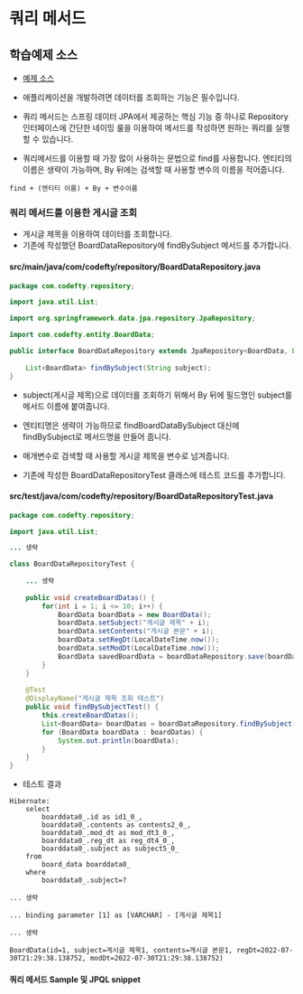 # 쿼리 메서드

## 학습예제 소스
- [예제 소스](https://github.com/yonggyo1125/board_springboot/tree/ch4)

- 애플리케이션을 개발하려면 데이터를 조회하는 기능은 필수입니다.
- 쿼리 메서드는 스프링 데이터 JPA에서 제공하는 핵심 기능 중 하나로 Repository 인터페이스에 간단한 네이밍 룰을 이용하여 메서드를 작성하면 원하는 쿼리를 실행할 수 있습니다.

- 쿼리메서드를 이용할 때 가장 많이 사용하는 문법으로 find를 사용합니다. 엔티티의 이름은 생략이 가능하며, By 뒤에는 검색할 때 사용할 변수의 이름을 적어줍니다.

```
find + (엔티티 이름) + By + 변수이름
```

### 쿼리 메서드를 이용한 게시글 조회

- 게시글 제목을 이용하여 데이터를 조회합니다.
- 기존에 작성했던 BoardDataRepository에 findBySubject 메서드를 추가합니다.

#### src/main/java/com/codefty/repository/BoardDataRepository.java

```java
package com.codefty.repository;

import java.util.List;

import org.springframework.data.jpa.repository.JpaRepository;

import com.codefty.entity.BoardData;

public interface BoardDataRepository extends JpaRepository<BoardData, Long> {
	
	List<BoardData> findBySubject(String subject);
}
```

- subject(게시글 제목)으로 데이터를 조회하기 위해서 By 뒤에 필드명인 subject를 메서드 이름에 붙여줍니다.
- 엔티티명은 생략이 가능하므로 findBoardDataBySubject 대신에 findBySubject로 메서드명을 만들어 줍니다.
- 매개변수로 검색할 때 사용할 게시글 제목을 변수로 넘겨줍니다.


- 기존에 작성한 BoardDataRepositoryTest 클래스에 테스트 코드를 추가합니다.

#### src/test/java/com/codefty/repository/BoardDataRepositoryTest.java

```java
package com.codefty.repository;

import java.util.List;

... 생략

class BoardDataRepositoryTest {
	
	... 생략
	
	public void createBoardDatas() {
		for(int i = 1; i <= 10; i++) {
			BoardData boardData = new BoardData();
			boardData.setSubject("게시글 제목" + i);
			boardData.setContents("게시글 본문" + i);
			boardData.setRegDt(LocalDateTime.now());
			boardData.setModDt(LocalDateTime.now());
			BoardData savedBoardData = boardDataRepository.save(boardData);
		}
	}
	
	@Test
	@DisplayName("게시글 제목 조회 테스트")
	public void findBySubjectTest() {
		this.createBoardDatas();
		List<BoardData> boardDatas = boardDataRepository.findBySubject("게시글 제목1");
		for (BoardData boardData : boardDatas) {
			System.out.println(boardData);
		}
	}
}
```

- 테스트 결과

```
Hibernate: 
    select
        boarddata0_.id as id1_0_,
        boarddata0_.contents as contents2_0_,
        boarddata0_.mod_dt as mod_dt3_0_,
        boarddata0_.reg_dt as reg_dt4_0_,
        boarddata0_.subject as subject5_0_ 
    from
        board_data boarddata0_ 
    where
        boarddata0_.subject=?
		
... 생략 

... binding parameter [1] as [VARCHAR] - [게시글 제목1]

... 생략 

BoardData(id=1, subject=게시글 제목1, contents=게시글 본문1, regDt=2022-07-30T21:29:38.138752, modDt=2022-07-30T21:29:38.138752)
```

#### 쿼리 메서드 Sample 및 JPQL snippet

